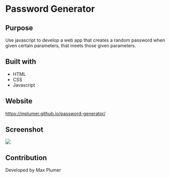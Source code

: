 # Password Generator
## Purpose
Use javascript to develop a web app that creates a random password when given certain parameters, that meets those given parameters.

## Built with
* HTML
* CSS
* Javascript

## Website
https://mplumer.github.io/password-generator/

## Screenshot
<img src= "placeholder">


## Contribution
Developed by Max Plumer